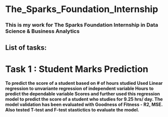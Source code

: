# The_Sparks_Foundation_Internship
### This is my work for The Sparks Foundation Internship in Data Science & Business Analytics

## List of tasks:
# Task 1 : Student Marks Prediction
#### To predict the score of a student based on # of hours studied Used Linear regression to unvariante regression of independent variable Hours to predict the dependable variable Scores and further used this regression model to predict the score of a student who studies for 9.25 hrs/ day. The model validation has been evaluated with Goodness of Fitness - R2, MSE. Also tested T-test and F-test stastictics to evaluate the model.
